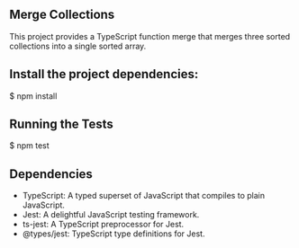 ## Merge Collections
This project provides a TypeScript function merge that merges three sorted collections into a single sorted array.

## Install the project dependencies:
 $ npm install

## Running the Tests
$ npm test

## Dependencies
* TypeScript: A typed superset of JavaScript that compiles to plain JavaScript.
* Jest: A delightful JavaScript testing framework.
* ts-jest: A TypeScript preprocessor for Jest.
* @types/jest: TypeScript type definitions for Jest.